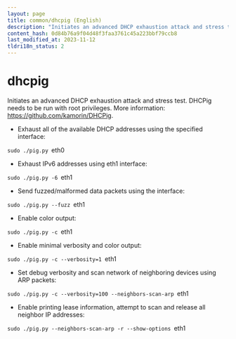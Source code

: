 ```yaml
---
layout: page
title: common/dhcpig (English)
description: "Initiates an advanced DHCP exhaustion attack and stress test."
content_hash: 0d84b76a9f04d48f3faa3761c45a223bbf79ccb8
last_modified_at: 2023-11-12
tldri18n_status: 2
---
```

# dhcpig

Initiates an advanced DHCP exhaustion attack and stress test.
DHCPig needs to be run with root privileges.
More information: <https://github.com/kamorin/DHCPig>.

- Exhaust all of the available DHCP addresses using the specified interface:

`sudo ./pig.py `<span class="tldr-var badge badge-pill bg-dark-lm bg-white-dm text-white-lm text-dark-dm font-weight-bold">eth0</span>

- Exhaust IPv6 addresses using eth1 interface:

`sudo ./pig.py -6 `<span class="tldr-var badge badge-pill bg-dark-lm bg-white-dm text-white-lm text-dark-dm font-weight-bold">eth1</span>

- Send fuzzed/malformed data packets using the interface:

`sudo ./pig.py --fuzz `<span class="tldr-var badge badge-pill bg-dark-lm bg-white-dm text-white-lm text-dark-dm font-weight-bold">eth1</span>

- Enable color output:

`sudo ./pig.py -c `<span class="tldr-var badge badge-pill bg-dark-lm bg-white-dm text-white-lm text-dark-dm font-weight-bold">eth1</span>

- Enable minimal verbosity and color output:

`sudo ./pig.py -c --verbosity=1 `<span class="tldr-var badge badge-pill bg-dark-lm bg-white-dm text-white-lm text-dark-dm font-weight-bold">eth1</span>

- Set debug verbosity and scan network of neighboring devices using ARP packets:

`sudo ./pig.py -c --verbosity=100 --neighbors-scan-arp `<span class="tldr-var badge badge-pill bg-dark-lm bg-white-dm text-white-lm text-dark-dm font-weight-bold">eth1</span>

- Enable printing lease information, attempt to scan and release all neighbor IP addresses:

`sudo ./pig.py --neighbors-scan-arp -r --show-options `<span class="tldr-var badge badge-pill bg-dark-lm bg-white-dm text-white-lm text-dark-dm font-weight-bold">eth1</span>

